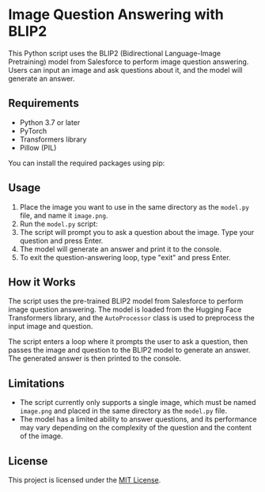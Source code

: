 # Image Question Answering with BLIP2

This Python script uses the BLIP2 (Bidirectional Language-Image Pretraining) model from Salesforce to perform image question answering. Users can input an image and ask questions about it, and the model will generate an answer.

## Requirements

- Python 3.7 or later
- PyTorch
- Transformers library
- Pillow (PIL)

You can install the required packages using pip:

## Usage

1. Place the image you want to use in the same directory as the `model.py` file, and name it `image.png`.
2. Run the `model.py` script:
3. The script will prompt you to ask a question about the image. Type your question and press Enter.
4. The model will generate an answer and print it to the console.
5. To exit the question-answering loop, type "exit" and press Enter.

## How it Works

The script uses the pre-trained BLIP2 model from Salesforce to perform image question answering. The model is loaded from the Hugging Face Transformers library, and the `AutoProcessor` class is used to preprocess the input image and question.

The script enters a loop where it prompts the user to ask a question, then passes the image and question to the BLIP2 model to generate an answer. The generated answer is then printed to the console.

## Limitations

- The script currently only supports a single image, which must be named `image.png` and placed in the same directory as the `model.py` file.
- The model has a limited ability to answer questions, and its performance may vary depending on the complexity of the question and the content of the image.

## License

This project is licensed under the [MIT License](LICENSE).
